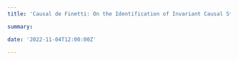 ```yaml
---
title: 'Causal de Finetti: On the Identification of Invariant Causal Structure in Exchangeable Data'

summary: 

date: '2022-11-04T12:00:00Z'

---
```


